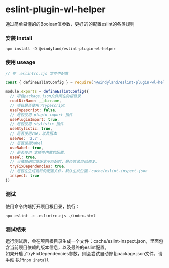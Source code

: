 # eslint-plugin-wl-helper
通过简单易懂的的Boolean值参数，更好的的配置eslint的各类规则

### 安装 install
```shell
npm install -D @windyland/eslint-plugin-wl-helper
```

### 使用 useage

```javascript
// 在 .eslintrc.cjs 文件中配置

const { defineEslintConfig } = require('@windyland/eslint-plugin-wl-helper')

module.exports = defineEslintConfig({
  // 项目package.json文件所在的根目录
  rootDirName: __dirname,
  // 项目是否使用了Typescript
  useTypescript: false,
  // 是否使用 plugin-import 插件
  usePluginImport: true,
  // 是否使用 stylistic 插件
  useStylistic: true,
  // 是否使用vue，以及版本
  useVue: '2.7',
  // 是否使用babel
  useBabel: true,
  // 是否使用 本插件内置的配置。
  useWl: true,
  // 当依赖确实或版本不匹配时，是否尝试自动修复。
  tryFixDependencies: true,
  // 是否在生成最终的配置文件，默认生成位置：cache/eslint-inspect.json
  inspect: true
})
```
### 测试
使用命令终端打开项目根目录，执行：
```shell
npx eslint -c .eslintrc.cjs ./index.html
```

### 测试结果
运行测试后，会在项目根目录生成一个文件：cache/eslint-inspect.json，里面包含当前项目依赖的版本信息，以及最终的eslint配置。  
如果开启了tryFixDependencies参数，则会尝试自动修复package.json文件，请手动 执行`npm install`
